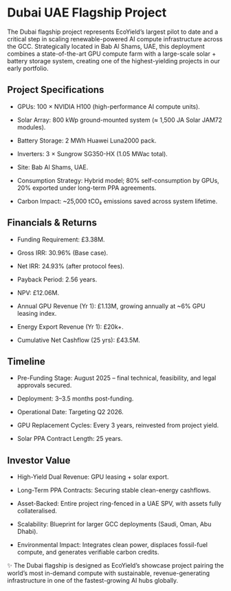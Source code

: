 # Dubai UAE Flagship Project

The Dubai flagship project represents EcoYield’s largest pilot to date
and a critical step in scaling renewable-powered AI compute
infrastructure across the GCC. Strategically located in Bab Al Shams,
UAE, this deployment combines a state-of-the-art GPU compute farm with a
large-scale solar + battery storage system, creating one of the
highest-yielding projects in our early portfolio.

## Project Specifications

- GPUs: 100 × NVIDIA H100 (high-performance AI compute units).

- Solar Array: 800 kWp ground-mounted system (≈ 1,500 JA Solar JAM72 modules).

- Battery Storage: 2 MWh Huawei Luna2000 pack.

- Inverters: 3 × Sungrow SG350-HX (1.05 MWac total).

- Site: Bab Al Shams, UAE.

- Consumption Strategy: Hybrid model; 80% self-consumption by GPUs, 20% exported under long-term PPA agreements.

- Carbon Impact: ~25,000 tCO₂ emissions saved across system lifetime.

## Financials & Returns

- Funding Requirement: £3.38M.

- Gross IRR: 30.96% (Base case).

- Net IRR: 24.93% (after protocol fees).

- Payback Period: 2.56 years.

- NPV: £12.06M.

- Annual GPU Revenue (Yr 1): £1.13M, growing annually at ~6% GPU leasing index.

- Energy Export Revenue (Yr 1): £20k+.

- Cumulative Net Cashflow (25 yrs): £43.5M.

## Timeline

- Pre-Funding Stage: August 2025 – final technical, feasibility, and legal approvals secured.

- Deployment: 3–3.5 months post-funding.

- Operational Date: Targeting Q2 2026.

- GPU Replacement Cycles: Every 3 years, reinvested from project yield.

- Solar PPA Contract Length: 25 years.

## Investor Value

- High-Yield Dual Revenue: GPU leasing + solar export.

- Long-Term PPA Contracts: Securing stable clean-energy cashflows.

- Asset-Backed: Entire project ring-fenced in a UAE SPV, with assets fully collateralised.

- Scalability: Blueprint for larger GCC deployments (Saudi, Oman, Abu Dhabi).

- Environmental Impact: Integrates clean power, displaces fossil-fuel compute, and generates verifiable carbon credits.

✨ The Dubai flagship is designed as EcoYield’s showcase project 
pairing the world’s most in-demand compute with sustainable,
revenue-generating infrastructure in one of the fastest-growing AI hubs
globally.
